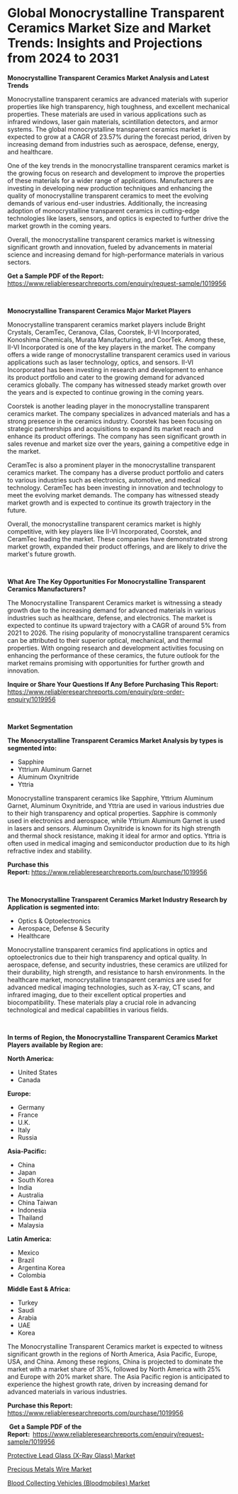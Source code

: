 <p><h1>Global Monocrystalline Transparent Ceramics Market Size and Market Trends: Insights and Projections from 2024 to 2031</h1></p><p><strong>Monocrystalline Transparent Ceramics Market Analysis and Latest Trends</strong></p>
<p><p>Monocrystalline transparent ceramics are advanced materials with superior properties like high transparency, high toughness, and excellent mechanical properties. These materials are used in various applications such as infrared windows, laser gain materials, scintillation detectors, and armor systems. The global monocrystalline transparent ceramics market is expected to grow at a CAGR of 23.57% during the forecast period, driven by increasing demand from industries such as aerospace, defense, energy, and healthcare.</p><p>One of the key trends in the monocrystalline transparent ceramics market is the growing focus on research and development to improve the properties of these materials for a wider range of applications. Manufacturers are investing in developing new production techniques and enhancing the quality of monocrystalline transparent ceramics to meet the evolving demands of various end-user industries. Additionally, the increasing adoption of monocrystalline transparent ceramics in cutting-edge technologies like lasers, sensors, and optics is expected to further drive the market growth in the coming years.</p><p>Overall, the monocrystalline transparent ceramics market is witnessing significant growth and innovation, fueled by advancements in material science and increasing demand for high-performance materials in various sectors.</p></p>
<p><strong>Get a Sample PDF of the Report:&nbsp;</strong> <a href="https://www.reliableresearchreports.com/enquiry/request-sample/1019956">https://www.reliableresearchreports.com/enquiry/request-sample/1019956</a></p>
<p>&nbsp;</p>
<p><strong>Monocrystalline Transparent Ceramics Major Market Players</strong></p>
<p><p>Monocrystalline transparent ceramics market players include Bright Crystals, CeramTec, Ceranova, Cilas, Coorstek, II-VI Incorporated, Konoshima Chemicals, Murata Manufacturing, and CoorTek. Among these, II-VI Incorporated is one of the key players in the market. The company offers a wide range of monocrystalline transparent ceramics used in various applications such as laser technology, optics, and sensors. II-VI Incorporated has been investing in research and development to enhance its product portfolio and cater to the growing demand for advanced ceramics globally. The company has witnessed steady market growth over the years and is expected to continue growing in the coming years.</p><p>Coorstek is another leading player in the monocrystalline transparent ceramics market. The company specializes in advanced materials and has a strong presence in the ceramics industry. Coorstek has been focusing on strategic partnerships and acquisitions to expand its market reach and enhance its product offerings. The company has seen significant growth in sales revenue and market size over the years, gaining a competitive edge in the market.</p><p>CeramTec is also a prominent player in the monocrystalline transparent ceramics market. The company has a diverse product portfolio and caters to various industries such as electronics, automotive, and medical technology. CeramTec has been investing in innovation and technology to meet the evolving market demands. The company has witnessed steady market growth and is expected to continue its growth trajectory in the future.</p><p>Overall, the monocrystalline transparent ceramics market is highly competitive, with key players like II-VI Incorporated, Coorstek, and CeramTec leading the market. These companies have demonstrated strong market growth, expanded their product offerings, and are likely to drive the market's future growth.</p></p>
<p>&nbsp;</p>
<p><strong>What Are The Key Opportunities For Monocrystalline Transparent Ceramics Manufacturers?</strong></p>
<p><p>The Monocrystalline Transparent Ceramics market is witnessing a steady growth due to the increasing demand for advanced materials in various industries such as healthcare, defense, and electronics. The market is expected to continue its upward trajectory with a CAGR of around 5% from 2021 to 2026. The rising popularity of monocrystalline transparent ceramics can be attributed to their superior optical, mechanical, and thermal properties. With ongoing research and development activities focusing on enhancing the performance of these ceramics, the future outlook for the market remains promising with opportunities for further growth and innovation.</p></p>
<p><strong>Inquire or Share Your Questions If Any Before Purchasing This Report:</strong> <a href="https://www.reliableresearchreports.com/enquiry/pre-order-enquiry/1019956">https://www.reliableresearchreports.com/enquiry/pre-order-enquiry/1019956</a></p>
<p>&nbsp;</p>
<p><strong>Market Segmentation</strong></p>
<p><strong>The Monocrystalline Transparent Ceramics Market Analysis by types is segmented into:</strong></p>
<p><ul><li>Sapphire</li><li>Yttrium Aluminum Garnet</li><li>Aluminum Oxynitride</li><li>Yttria</li></ul></p>
<p><p>Monocrystalline transparent ceramics like Sapphire, Yttrium Aluminum Garnet, Aluminum Oxynitride, and Yttria are used in various industries due to their high transparency and optical properties. Sapphire is commonly used in electronics and aerospace, while Yttrium Aluminum Garnet is used in lasers and sensors. Aluminum Oxynitride is known for its high strength and thermal shock resistance, making it ideal for armor and optics. Yttria is often used in medical imaging and semiconductor production due to its high refractive index and stability.</p></p>
<p><strong>Purchase this Report:&nbsp;</strong><a href="https://www.reliableresearchreports.com/purchase/1019956">https://www.reliableresearchreports.com/purchase/1019956</a></p>
<p>&nbsp;</p>
<p><strong>The Monocrystalline Transparent Ceramics Market Industry Research by Application is segmented into:</strong></p>
<p><ul><li>Optics & Optoelectronics</li><li>Aerospace, Defense & Security</li><li>Healthcare</li></ul></p>
<p><p>Monocrystalline transparent ceramics find applications in optics and optoelectronics due to their high transparency and optical quality. In aerospace, defense, and security industries, these ceramics are utilized for their durability, high strength, and resistance to harsh environments. In the healthcare market, monocrystalline transparent ceramics are used for advanced medical imaging technologies, such as X-ray, CT scans, and infrared imaging, due to their excellent optical properties and biocompatibility. These materials play a crucial role in advancing technological and medical capabilities in various fields.</p></p>
<p>&nbsp;</p>
<p><strong>In terms of Region, the Monocrystalline Transparent Ceramics Market Players available by Region are:</strong></p>
<p>
    <p> <strong> North America: </strong>
        <ul>
            <li>United States</li>
            <li>Canada</li>
        </ul>
        </p> 
    <p> <strong> Europe: </strong>
        <ul>
            <li>Germany</li>
            <li>France</li>
            <li>U.K.</li>
            <li>Italy</li>
            <li>Russia</li>
        </ul>
        </p> 
    <p> <strong> Asia-Pacific: </strong>
        <ul>
            <li>China</li>
            <li>Japan</li>
            <li>South Korea</li>
            <li>India</li>
            <li>Australia</li>
            <li>China Taiwan</li>
            <li>Indonesia</li>
            <li>Thailand</li>
            <li>Malaysia</li>
        </ul>
        </p> 
    <p> <strong> Latin America: </strong>
        <ul>
            <li>Mexico</li>
            <li>Brazil</li>
            <li>Argentina Korea</li>
            <li>Colombia</li>
        </ul>
        </p> 
    <p> <strong> Middle East & Africa: </strong>
        <ul>
            <li>Turkey</li>
            <li>Saudi</li>
            <li>Arabia</li>
            <li>UAE</li>
            <li>Korea</li>
        </ul>
    </p>
    </p>
<p><p>The Monocrystalline Transparent Ceramics market is expected to witness significant growth in the regions of North America, Asia Pacific, Europe, USA, and China. Among these regions, China is projected to dominate the market with a market share of 35%, followed by North America with 25% and Europe with 20% market share. The Asia Pacific region is anticipated to experience the highest growth rate, driven by increasing demand for advanced materials in various industries.</p></p>
<p><strong>Purchase this Report: </strong><a href="https://www.reliableresearchreports.com/purchase/1019956">https://www.reliableresearchreports.com/purchase/1019956</a></p>
<p>&nbsp;<strong>Get a Sample PDF of the Report:&nbsp;&nbsp;</strong><a href="https://www.reliableresearchreports.com/enquiry/request-sample/1019956">https://www.reliableresearchreports.com/enquiry/request-sample/1019956</a></p>
<p><strong></strong></p>
<p><p><a href="https://view.publitas.com/reportprime-1/protective-lead-glass-x-ray-glass-market-size-and-examines-its-market-scope-with-a-primary-focus-on-growth-opportunities-and-forecasted-trends-spanning-from-2023-to-2030/">Protective Lead Glass (X-Ray Glass) Market</a></p><p><a href="https://view.publitas.com/reportprime-1/precious-metals-wire-market-size-global-industry-overview-market-segmentation-and-forecast-2023-to-2030/">Precious Metals Wire Market</a></p><p><a href="https://view.publitas.com/reportprime-1/blood-collecting-vehicles-bloodmobiles-market-centers-on-aspects-such-as-market-growth-market-share-market-opportunity-and-projected-forecasts-spanning-from-2023-to-2030/">Blood Collecting Vehicles (Bloodmobiles) Market</a></p></p>
